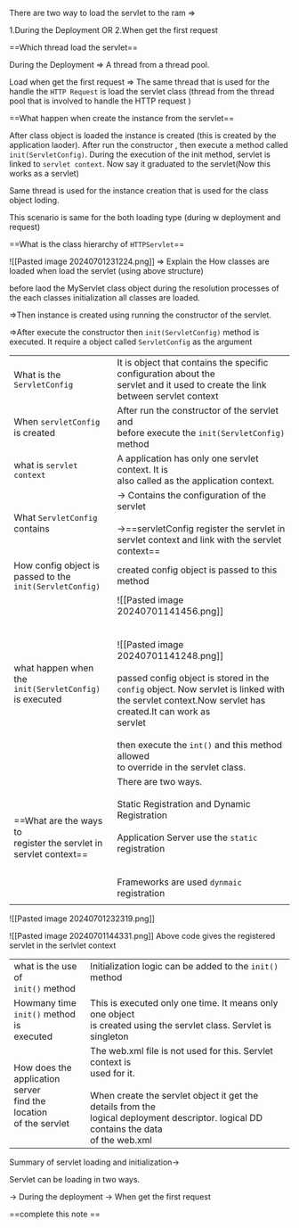 There are two way to load the servlet to the ram =>

1.During the Deployment 
OR
2.When get the first request

==Which thread load the servlet==

During the Deployment =>
A thread from a thread pool.

Load when get the first request =>
The same thread that is used for the handle the `HTTP Request` is load the servlet class (thread from the thread pool that is involved to handle the HTTP request )

==What happen when create the instance from the servlet==

After class object is loaded the instance is created (this is created by the application laoder). After run the constructor , then execute a method called `init(ServletConfig)`. During the execution of the init method, servlet is linked to `servlet context`. Now say it graduated to the servlet(Now this works as a servlet)

Same thread is used for the instance creation that is used for the class object loding.

This scenario is same for the both loading type (during w deployment and request)

==What is the class hierarchy of `HTTPServlet`==

![[Pasted image 20240701231224.png]]
=> Explain the How classes are loaded when load the servlet (using above structure)

before laod the MyServlet class object during the resolution processes of the each classes initialization all classes are loaded.

=>Then instance is created using running the constructor of the servlet. 

=>After execute the constructor then `init(ServletConfig)` method is executed. It require a object called `ServletConfig` as the argument

|                                                                          |                                                                                                                                                                                                                                                                                                                                                    |
| ------------------------------------------------------------------------ | -------------------------------------------------------------------------------------------------------------------------------------------------------------------------------------------------------------------------------------------------------------------------------------------------------------------------------------------------- |
| What is the <br>`ServletConfig`                                          | It is object that contains the specific configuration about the <br>servlet and it used to create the link between  servlet context<br>                                                                                                                                                                                                            |
| When `servletConfig` is created                                          | After run the constructor of the servlet  and <br>before execute the `init(ServletConfig)` method                                                                                                                                                                                                                                                  |
| what is `servlet context`                                                | A application has only one servlet context. It is <br>also called as the application context.                                                                                                                                                                                                                                                      |
| What `ServletConfig`<br>contains                                         | -> Contains the configuration of the servlet<br><br>->==servletConfig register the servlet in servlet context and link with the servlet context==                                                                                                                                                                                                  |
| How config object is <br>passed to the `init(ServletConfig)`             | created config object is passed to this method<br>                                                                                                                                                                                                                                                                                                 |
| what happen when the<br>`init(ServletConfig)` is executed                | ![[Pasted image 20240701141456.png]]<br><br><br>![[Pasted image 20240701141248.png]]<br><br>passed config object is stored in the `config` object. Now servlet is linked with the servlet context.Now servlet has created.It can work as <br>servlet<br><br>then execute the `int()` and this method allowed <br>to override in the servlet class. |
| ==What are the ways to <br>register the servlet in <br>servlet context== | There are two ways.<br><br>Static Registration and Dynamic Registration<br><br>Application Server use the `static` registration<br><br><br>Frameworks are used `dynmaic` registration                                                                                                                                                              |
|                                                                          |                                                                                                                                                                                                                                                                                                                                                    |
![[Pasted image 20240701232319.png]]

![[Pasted image 20240701144331.png]]
Above code gives the registered servlet in the serlvlet context

|                                                                              |                                                                                                                                                                                                                                 |
| ---------------------------------------------------------------------------- | ------------------------------------------------------------------------------------------------------------------------------------------------------------------------------------------------------------------------------- |
| what is the use of <br>`init()` method                                       | Initialization logic can be added to the `init()` method<br><br>                                                                                                                                                                |
| Howmany time<br>`init()` method is <br>executed                              | This is executed only one time. It means only one object <br>is created using the servlet class. Servlet is singleton                                                                                                           |
| How does the <br>application server <br>find the location <br>of the servlet | The web.xml file is not used for this. Servlet context is <br>used for it. <br><br>When create the servlet object it get the details from the <br>logical deployment descriptor. logical DD contains the data<br>of the web.xml |

Summary of servlet loading and initialization->

Servlet can be loading in two ways. 

-> During the deployment
-> When get the first request

==complete this note ==



 